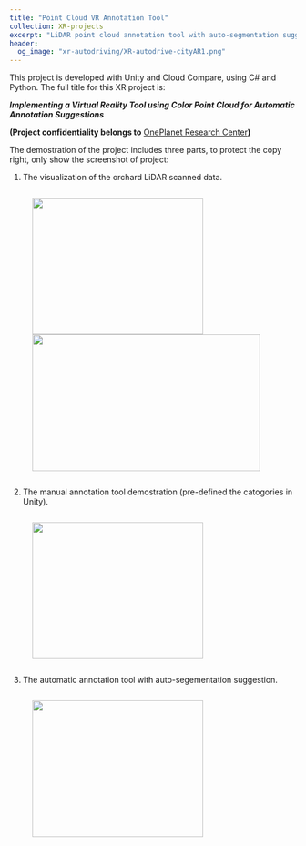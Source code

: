 ```yaml
---
title: "Point Cloud VR Annotation Tool"
collection: XR-projects
excerpt: "LiDAR point cloud annotation tool with auto-segmentation suggection in VR environment <br/><img src='{{site.url}}/images/xr-annotool/XR-annotool-cover.png'>"
header: 
  og_image: "xr-autodriving/XR-autodrive-cityAR1.png"
---
```

This project is developed with Unity and Cloud Compare, using C# and Python. The full title for this XR project is:

***Implementing a Virtual Reality Tool using Color Point Cloud for Automatic Annotation Suggestions***

**(Project confidentiality belongs to** [OnePlanet Research Center](https://www.oneplanetresearch.nl/)**)**

The demostration of the project includes three parts, to protect the copy right, only show the screenshot of project:

1. The visualization of the orchard LiDAR scanned data.

<div style="display: flex; align-items: center; gap: 10px;">
    <figure>
      <img src="{{site.url}}/images/xr-annotool/XR-annotool-orchardRGB.png" alt="" width="300" height="240">
      <img src="{{site.url}}/images/xr-annotool/XR-annotool-orchardview.png" alt="" width="400" height="240">
    </figure>
</div>

2. The manual annotation tool demostration (pre-defined the catogories in Unity).

<div style="display: flex; align-items: center; gap: 10px;">
    <figure>
      <img src="{{site.url}}/images/xr-annotool/XR-annotool-cover.png" alt="" width="300" height="240">
    </figure>
</div>

3. The automatic annotation tool with auto-segementation suggestion.

<div style="display: flex; align-items: center; gap: 10px;">
    <figure>
      <img src="{{site.url}}/images/xr-annotool/XR-annotool-segmentation.png" alt="" width="300" height="240">
    </figure>
</div>
